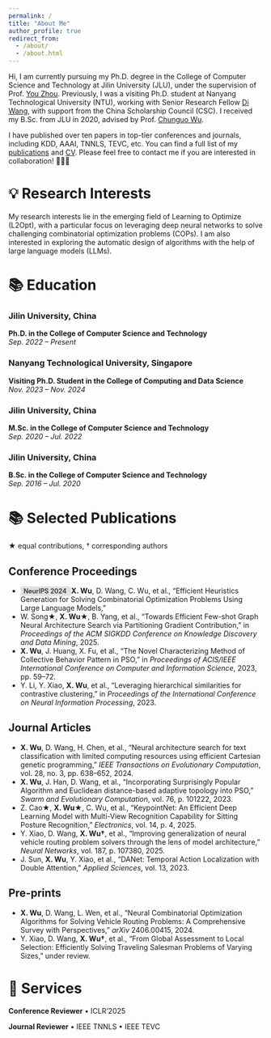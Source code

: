 ```yaml
---
permalink: /
title: "About Me"
author_profile: true
redirect_from: 
  - /about/
  - /about.html
---
```


Hi, I am currently pursuing my Ph.D. degree in the College of Computer Science and Technology at Jilin University (JLU), under the supervision of Prof. [You Zhou](https://ccst.jlu.edu.cn/info/1367/19089.htm). Previously, I was a visiting Ph.D. student at Nanyang Technological University (NTU), working with Senior Research Fellow [Di Wang](https://www.diwang.org/), with support from the China Scholarship Council (CSC). I received my B.Sc. from JLU in 2020, advised by Prof. [Chunguo Wu](https://ccst.jlu.edu.cn/info/1367/19100.htm). 


I have published over ten papers in top-tier conferences and journals, including KDD, AAAI, TNNLS, TEVC, etc. You can find a full list of my [publications](https://scholar.google.com.hk/citations?user=euFhn8cAAAAJ&hl) and [CV](../assets/CV.pdf). Please feel free to contact me if you are interested in collaboration! 🤝🤝🤝

💡 Research Interests
======

My research interests lie in the emerging field of Learning to Optimize (L2Opt), with a particular focus on leveraging deep neural networks to solve challenging combinatorial optimization problems (COPs). I am also interested in exploring the automatic design of algorithms with the help of large language models (LLMs).


📚 Education
======

### Jilin University, China  
**Ph.D. in the College of Computer Science and Technology**  
_Sep. 2022 – Present_  

### Nanyang Technological University, Singapore  
**Visiting Ph.D. Student in the College of Computing and Data Science**  
_Nov. 2023 – Nov. 2024_  

### Jilin University, China  
**M.Sc. in the College of Computer Science and Technology**  
_Sep. 2020 – Jul. 2022_  

### Jilin University, China  
**B.Sc. in the College of Computer Science and Technology**  
_Sep. 2016 – Jul. 2020_  

📚 Selected Publications
======
★ equal contributions, † corresponding authors

## Conference Proceedings

- <span style="
  background-color: #e0e0e0;
  color: #333;
  padding: 2px 6px;
  border-radius: 4px;
  font-size: 0.9em;
  font-weight: 600;
">
  NeurIPS 2024
</span> **X. Wu**, D. Wang, C. Wu, et al., “Efficient Heuristics Generation for Solving Combinatorial Optimization Problems Using Large Language Models,”
- W. Song★, **X. Wu★**, B. Yang, et al., “Towards Efficient Few-shot Graph Neural Architecture Search via Partitioning Gradient Contribution,” in *Proceedings of the ACM SIGKDD Conference on Knowledge Discovery and Data Mining*, 2025.  
- **X. Wu**, J. Huang, X. Fu, et al., “The Novel Characterizing Method of Collective Behavior Pattern in PSO,” in *Proceedings of ACIS/IEEE International Conference on Computer and Information Science*, 2023, pp. 59–72.  
- Y. Li, Y. Xiao, **X. Wu**, et al., “Leveraging hierarchical similarities for contrastive clustering,” in *Proceedings of the International Conference on Neural Information Processing*, 2023.  

## Journal Articles
- **X. Wu**, D. Wang, H. Chen, et al., “Neural architecture search for text classification with limited computing resources using efficient Cartesian genetic programming,” *IEEE Transactions on Evolutionary Computation*, vol. 28, no. 3, pp. 638–652, 2024.  
- **X. Wu**, J. Han, D. Wang, et al., “Incorporating Surprisingly Popular Algorithm and Euclidean distance-based adaptive topology into PSO,” *Swarm and Evolutionary Computation*, vol. 76, p. 101222, 2023.  
- Z. Cao★, **X. Wu★**, C. Wu, et al., “KeypointNet: An Efficient Deep Learning Model with Multi-View Recognition Capability for Sitting Posture Recognition,” *Electronics*, vol. 14, p. 4, 2025.  
- Y. Xiao, D. Wang, **X. Wu†**, et al., “Improving generalization of neural vehicle routing problem solvers through the lens of model architecture,” *Neural Networks*, vol. 187, p. 107380, 2025.  
- J. Sun, **X. Wu**, Y. Xiao, et al., “DANet: Temporal Action Localization with Double Attention,” *Applied Sciences*, vol. 13, 2023.  

## Pre-prints

- **X. Wu**, D. Wang, L. Wen, et al., “Neural Combinatorial Optimization Algorithms for Solving Vehicle Routing Problems: A Comprehensive Survey with Perspectives,” *arXiv* 2406.00415, 2024.  
- Y. Xiao, D. Wang, **X. Wu†**, et al., “From Global Assessment to Local Selection: Efficiently Solving Traveling Salesman Problems of Varying Sizes,” under review.  

  


💼 Services
======

**Conference Reviewer**
• ICLR’2025

**Journal Reviewer**
• IEEE TNNLS
• IEEE TEVC
